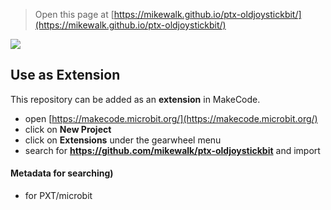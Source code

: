 
> Open this page at [https://mikewalk.github.io/ptx-oldjoystickbit/](https://mikewalk.github.io/ptx-oldjoystickbit/)

![](https://github.com/mikewalk/pxt-oldjoystickbit/blob/master/icon.png)

## Use as Extension

This repository can be added as an **extension** in MakeCode.

* open [https://makecode.microbit.org/](https://makecode.microbit.org/)
* click on **New Project**
* click on **Extensions** under the gearwheel menu
* search for **https://github.com/mikewalk/ptx-oldjoystickbit** and import

#### Metadata for searching)
* for PXT/microbit
<script src="https://makecode.com/gh-pages-embed.js"></script><script>makeCodeRender("{{ site.makecode.home_url }}", "{{ site.github.owner_name }}/{{ site.github.repository_name }}");</script>
